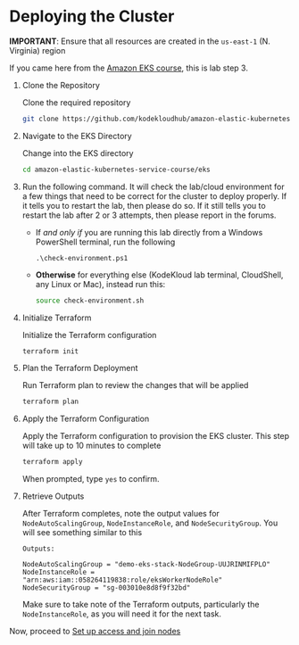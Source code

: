 # Deploying the Cluster

**IMPORTANT**: Ensure that all resources are created in the `us-east-1` (N. Virginia) region

If you came here from the [Amazon EKS course](https://learn.kodekloud.com/user/courses/aws-eks), this is lab step 3.

1. Clone the Repository

    Clone the required repository

    ```bash
    git clone https://github.com/kodekloudhub/amazon-elastic-kubernetes-service-course
    ```

1. Navigate to the EKS Directory

    Change into the EKS directory

    ```bash
    cd amazon-elastic-kubernetes-service-course/eks
    ```

1. Run the following command. It will check the lab/cloud environment for a few things that need to be correct for the cluster to deploy properly. If it tells you to restart the lab, then please do so. If it still tells you to restart the lab after 2 or 3 attempts, then please report in the forums.

    * If *and only if* you are running this lab directly from a Windows PowerShell terminal, run the following

        ```text
        .\check-environment.ps1
        ```

    * **Otherwise** for everything else (KodeKloud lab terminal, CloudShell, any Linux or Mac), instead run this:

        ```bash
        source check-environment.sh
        ```

1. Initialize Terraform

    Initialize the Terraform configuration

    ```bash
    terraform init
    ```

1. Plan the Terraform Deployment

    Run Terraform plan to review the changes that will be applied

    ```bash
    terraform plan
    ```

1. Apply the Terraform Configuration

    Apply the Terraform configuration to provision the EKS cluster. This step will take up to 10 minutes to complete

    ```bash
    terraform apply
    ```

    When prompted, type `yes` to confirm.

1. Retrieve Outputs

    After Terraform completes, note the output values for `NodeAutoScalingGroup`, `NodeInstanceRole`, and `NodeSecurityGroup`. You will see something similar to this

    ```
    Outputs:

    NodeAutoScalingGroup = "demo-eks-stack-NodeGroup-UUJRINMIFPLO"
    NodeInstanceRole = "arn:aws:iam::058264119838:role/eksWorkerNodeRole"
    NodeSecurityGroup = "sg-003010e8d8f9f32bd"
    ```

    Make sure to take note of the Terraform outputs, particularly the `NodeInstanceRole`, as you will need it for the next task.


Now, proceed to [Set up access and join nodes](./nodes.md)


